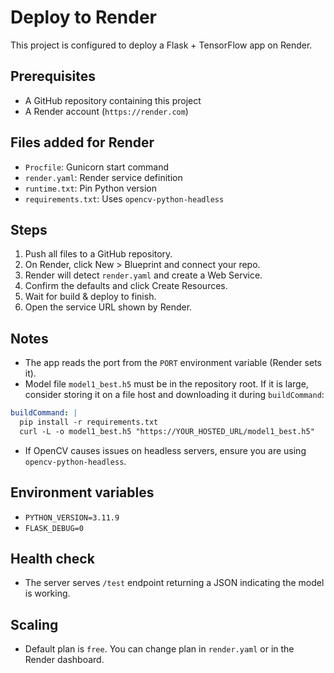 # Deploy to Render

This project is configured to deploy a Flask + TensorFlow app on Render.

## Prerequisites
- A GitHub repository containing this project
- A Render account (`https://render.com`)

## Files added for Render
- `Procfile`: Gunicorn start command
- `render.yaml`: Render service definition
- `runtime.txt`: Pin Python version
- `requirements.txt`: Uses `opencv-python-headless`

## Steps
1. Push all files to a GitHub repository.
2. On Render, click New > Blueprint and connect your repo.
3. Render will detect `render.yaml` and create a Web Service.
4. Confirm the defaults and click Create Resources.
5. Wait for build & deploy to finish.
6. Open the service URL shown by Render.

## Notes
- The app reads the port from the `PORT` environment variable (Render sets it).
- Model file `model1_best.h5` must be in the repository root. If it is large, consider storing it on a file host and downloading it during `buildCommand`:

```yaml
buildCommand: |
  pip install -r requirements.txt
  curl -L -o model1_best.h5 "https://YOUR_HOSTED_URL/model1_best.h5"
```

- If OpenCV causes issues on headless servers, ensure you are using `opencv-python-headless`.

## Environment variables
- `PYTHON_VERSION=3.11.9`
- `FLASK_DEBUG=0`

## Health check
- The server serves `/test` endpoint returning a JSON indicating the model is working.

## Scaling
- Default plan is `free`. You can change plan in `render.yaml` or in the Render dashboard.
